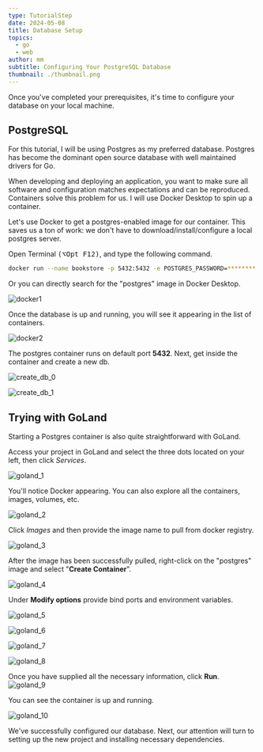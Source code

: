 ```yaml
---
type: TutorialStep
date: 2024-05-08
title: Database Setup
topics:
  - go
  - web
author: mm
subtitle: Configuring Your PostgreSQL Database
thumbnail: ./thumbnail.png
---
```


Once you've completed your prerequisites, it's time to configure your database on your local machine.

## PostgreSQL

For this tutorial, I will be using Postgres as my preferred database.
Postgres has become the dominant open source database with well maintained drivers for Go.

When developing and deploying an application, you want to make sure all software and configuration matches expectations and can be reproduced.
Containers solve this problem for us. I will use Docker Desktop to spin up a container.

Let's use Docker to get a postgres-enabled image for our container.
This saves us a ton of work: we don't have to download/install/configure a local postgres server.

Open Terminal <kbd>(⌥Opt F12)</kbd>, and type the following command.

```bash
docker run --name bookstore -p 5432:5432 -e POSTGRES_PASSWORD=******** -d postgres
```

Or you can directly search for the "postgres" image in Docker Desktop.

![docker1](./images/docker1.png)

Once the database is up and running, you will see it appearing in the list of containers.

![docker2](./images/docker2.png)

The postgres container runs on default port **5432**. Next, get inside the container and create a new db.

![create_db_0](./images/create_db_0.png)

![create_db_1](./images/create_db.png)

## Trying with GoLand

Starting a Postgres container is also quite straightforward with GoLand.

Access your project in GoLand and select the three dots located on your left, then click _Services_.

![goland_1](./images/1.png)

You'll notice Docker appearing. You can also explore all the containers, images, volumes, etc.

![goland_2](./images/2.png)

Click _Images_ and then provide the image name to pull from docker registry.

![goland_3](./images/3.png)

After the image has been successfully pulled, right-click on the "postgres" image and select "**Create Container**".

![goland_4](./images/4.png)

Under **Modify options** provide bind ports and environment variables.

![goland_5](./images/5.png)

![goland_6](./images/6.png)

![goland_7](./images/7.png)

![goland_8](./images/8.png)

Once you have supplied all the necessary information, click **Run**.
![goland_9](./images/9.png)

You can see the container is up and running.

![goland_10](./images/10.png)

We've successfully configured our database. Next, our attention will turn to setting up the new project and installing necessary dependencies.
